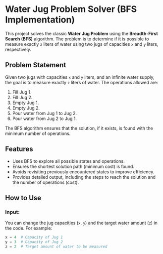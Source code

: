 # Water Jug Problem Solver (BFS Implementation)

This project solves the classic **Water Jug Problem** using the **Breadth-First Search (BFS)** algorithm. The problem is to determine if it is possible to measure exactly `z` liters of water using two jugs of capacities `x` and `y` liters, respectively.

## Problem Statement

Given two jugs with capacities `x` and `y` liters, and an infinite water supply, the goal is to measure exactly `z` liters of water. The operations allowed are:
1. Fill Jug 1.
2. Fill Jug 2.
3. Empty Jug 1.
4. Empty Jug 2.
5. Pour water from Jug 1 to Jug 2.
6. Pour water from Jug 2 to Jug 1.

The BFS algorithm ensures that the solution, if it exists, is found with the minimum number of operations.

## Features

- Uses BFS to explore all possible states and operations.
- Ensures the shortest solution path (minimum cost) is found.
- Avoids revisiting previously encountered states to improve efficiency.
- Provides detailed output, including the steps to reach the solution and the number of operations (cost).

## How to Use

### Input:

You can change the jug capacities (`x`, `y`) and the target water amount (`z`) in the code. For example:

```python
x = 4  # Capacity of Jug 1
y = 3  # Capacity of Jug 2
z = 2  # Target amount of water to be measured
